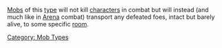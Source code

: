 [Mobs](:Category:_Mobs.md "wikilink") of this
[type](:Category:_Mob_Types.md "wikilink") will not kill
[characters](:Category:_Characters.md "wikilink") in combat but will
instead (and much like in [Arena](:Category:_Avatar_Arena.md "wikilink")
combat) transport any defeated foes, intact but barely alive, to some
specific [room](Jail_Rooms.md "wikilink").

[Category: Mob Types](Category:_Mob_Types "wikilink")
